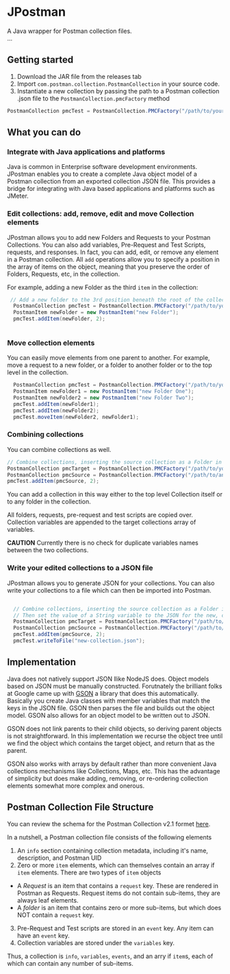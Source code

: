 # JPostman

A Java wrapper for Postman collection files.  
...
## Getting started

1. Download the JAR file from the releases tab
2. Import `com.postman.collection.PostmanCollection` in your source code.
3. Instantiate a new collection by passing the path to a Postman collection .json file to the `PostmanCollection.pmcFactory` method

```java
PostmanCollection pmcTest = PostmanCollection.PMCFactory("/path/to/your/exported/collection.json");
```

## What you can do

### Integrate with Java applications and platforms

Java is common in Enterprise software development environments.  JPostman enables you to create a complete Java object model of a Postman collection from an exported collection JSON file.  This provides a bridge for integrating 
with Java based applications and platforms such as JMeter.  

### Edit collections: add, remove, edit and move Collection elements

JPostman allows you to add new Folders and Requests to your Postman Collections.  You can also add variables, Pre-Request and Test Scripts, requests, and responses.  In fact, 
you can add, edit, or remove any element in a Postman collection.  All `add` operations allow you to specify a position in the array of items on the object, meaning 
that you preserve the order of Folders, Requests, etc, in the collection.  

For example, adding a new Folder as the third `item` in the collection:

```java
 // Add a new folder to the 3rd position beneath the root of the collection
  PostmanCollection pmcTest = PostmanCollection.PMCFactory("/path/to/your/exported/collection.json");
  PostmanItem newFolder = new PostmanItem("new Folder");
  pmcTest.addItem(newFolder, 2);
  
  ```
  ### Move collection elements
  
You can easily move elements from one parent to another.  For example, move a request to a new folder, or a folder to another folder or to the top level in the collection.

```java
  PostmanCollection pmcTest = PostmanCollection.PMCFactory("/path/to/your/exported/collection.json");
  PostmanItem newFolder1 = new PostmanItem("new Folder One");
  PostmanItem newFolder2 = new PostmanItem("new Folder Two");
  pmcTest.addItem(newFolder1);
  pmcTest.addItem(newFolder2);
  pmcTest.moveItem(newFolder2, newFolder1);
 ```


  
  ### Combining collections
  
  You can combine collections as well.  
  
  ```java
  // Combine collections, inserting the source collection as a Folder in the 2d position from the root of the target collection
  PostmanCollection pmcTarget = PostmanCollection.PMCFactory("/path/to/your/exported/collection.json");
  PostmanCollection pmcSource = PostmanCollection.PMCFactory("/path/to/another/collection.json");
  pmcTest.addItem(pmcSource, 2);
  ```
 You can add a collection in this way either to the top level Collection itself or to any folder in the collection.  
 
 All folders, requests, pre-request and test scripts are copied over.  Collection variables are appended to the target collections array of variables.
  
  **CAUTION** Currently there is no check for duplicate variables names between the two collections.
  
### Write your edited collections to a JSON file

JPostman allows you to generate JSON for your collections.  You can also write your collections to a file which can then be imported into Postman.

```java

  // Combine collections, inserting the source collection as a Folder in the 2d position from the root of the target collection
  // Then set the value of a String variable to the JSON for the new, combined collection.  
  PostmanCollection pmcTarget = PostmanCollection.PMCFactory("/path/to/your/exported/collection.json");
  PostmanCollection pmcSource = PostmanCollection.PMCFactory("/path/to/another/collection.json");
  pmcTest.addItem(pmcSource, 2);
  pmcTest.writeToFile("new-collection.json");
 ```
 ## Implementation 
 
Java does not natively support JSON llike NodeJS does.  Object models based on JSON must be manually constructed.  Forutnately the brilliant folks at Google came up with [GSON](https://github.com/google/gson) a library that does this automatically.  Basically you create Java classes with member variables that match the keys in the JSON file.  GSON then parses the file and builds out the object model.  GSON also allows for an object model to be written out to JSON.  

GSON does not link parents to their child objects, so deriving parent objects is not straightforward.  In this implementation we recurse the object tree until we find the object which contains the target object, and return that as the parent.  

GSON also works with arrays by default rather than more convenient Java collections mechanisms like Collections, Maps, etc.  This has the advantage of simplicity but does make adding, removing, or re-ordering collection elements somewhat more complex and onerous.  

## Postman Collection File Structure

You can review the schema for the Postman Collection v2.1 formet [here](https://schema.getpostman.com/json/collection/v2.1.0/collection.json). 

In a nutshell, a Postman collection file consists of the following elements
1. An `info` section containing collection metadata, including it's name, description, and Postman UID
2. Zero or more `item` elements, which can themselves contain an array if `item` elements.  There are two types of `item` objects
 - A *Request* is an item that contains a `request` key.  These are rendered in Postman as Requests.  Request items do not contain sub-items, they are always leaf elements. 
 - A *folder* is an item that contains zero or more sub-items, but which does NOT contain a `request` key.  
3. Pre-Request and Test scripts are stored in an `event` key.  Any item can have an `event` key.
4. Collection variables are stored under the `variables` key.  

Thus, a collection is `info`, `variables`, `events`, and an arry if `item`s, each of which can contain any number of sub-items.  

